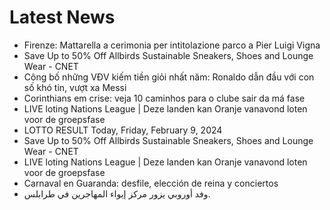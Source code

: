 # Latest News
-  Firenze: Mattarella a cerimonia per intitolazione parco a Pier Luigi Vigna
-  Save Up to 50% Off Allbirds Sustainable Sneakers, Shoes and Lounge Wear - CNET
-  Công bố những VĐV kiếm tiền giỏi nhất năm: Ronaldo dẫn đầu với con số khó tin, vượt xa Messi
-  Corinthians em crise: veja 10 caminhos para o clube sair da má fase
-  LIVE loting Nations League | Deze landen kan Oranje vanavond loten voor de groepsfase
-  LOTTO RESULT Today, Friday, February 9, 2024
-  Save Up to 50% Off Allbirds Sustainable Sneakers, Shoes and Lounge Wear - CNET
-  LIVE loting Nations League | Deze landen kan Oranje vanavond loten voor de groepsfase
-  Carnaval en Guaranda: desfile, elección de reina y conciertos
-  وفد أوروبي يزور مركز إيواء المهاجرين في طرابلس.
